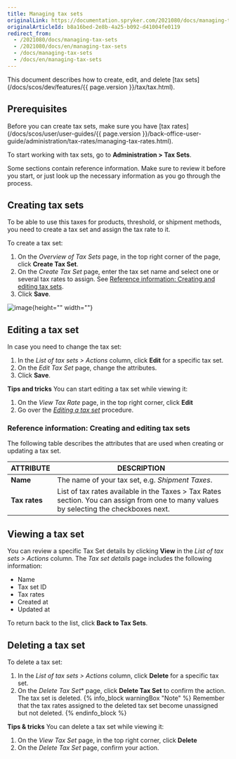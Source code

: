```yaml
---
title: Managing tax sets
originalLink: https://documentation.spryker.com/2021080/docs/managing-tax-sets
originalArticleId: b8a16bed-2e8b-4a25-b092-d41004fe0119
redirect_from:
  - /2021080/docs/managing-tax-sets
  - /2021080/docs/en/managing-tax-sets
  - /docs/managing-tax-sets
  - /docs/en/managing-tax-sets
---
```


This document describes how to create, edit, and delete [tax sets](/docs/scos/dev/features/{{ page.version }}/tax/tax.html).

## Prerequisites

Before you can create tax sets, make sure you have [tax rates](/docs/scos/user/user-guides/{{ page.version }}/back-office-user-guide/administration/tax-rates/managing-tax-rates.html).  

To start working with tax sets, go to **Administration > Tax Sets**.

Some sections contain reference information. Make sure to review it before you start, or just look up the necessary information as you go through the process.

## Creating tax sets

To be able to use this taxes for products, threshold, or shipment methods, you need to create a tax set and assign the tax rate to it.

To create a tax set:
1. On the *Overview of Tax Sets* page, in the top right corner of the page, click **Create Tax Set**. 
2. On the *Create Tax Set* page, enter the tax set name and select one or several tax rates to assign. See [Reference information: Creating and editing tax sets](#reference-information--creating-and-editing-tax-sets).
3. Click **Save**.

![image](https://spryker.s3.eu-central-1.amazonaws.com/docs/User+Guides/Back+Office+User+Guides/Taxes/Managing+Tax+Rates/create-tax-set.png){height="" width=""}


## Editing a tax set

In case you need to change the tax set: 
1. In the *List of tax sets > Actions* column, click **Edit** for a specific tax set.
2. On the *Edit Tax Set* page, change the attributes. 
3. Click **Save**.

**Tips and tricks**
You can start editing a tax set while viewing it:
1. On the *View Tax Rate* page, in the top right corner, click **Edit** 
2. Go over the [*Editing a tax set*](#editing-a-tax-set) procedure.

### Reference information: Creating and editing tax sets

The following table describes the attributes that are used when creating or updating a tax set.

| ATTRIBUTE |DESCRIPTION  |
| --- | --- |
| **Name** | The name of your tax set, e.g. _Shipment Taxes_. |
| **Tax rates** |List of tax rates available in the Taxes > Tax Rates section. You can assign from one to many values by selecting the checkboxes next. |

## Viewing a tax set

You can review a specific Tax Set details by clicking **View** in the *List of tax sets > Actions* column.
The *Tax set details* page includes the following information:
* Name
* Tax set ID
* Tax rates
* Created at
* Updated at

To return back to the list, click **Back to Tax Sets**.

## Deleting a tax set

To delete a tax set:

1. In the *List of tax sets > Actions* column, click **Delete** for a specific tax set.
2. On the *Delete Tax Set** page, click **Delete Tax Set** to confirm the action.
The tax set is deleted. 
{% info_block warningBox "Note" %}
Remember that the tax rates assigned to the deleted tax set become unassigned but not deleted. 
{% endinfo_block %}

**Tips & tricks**
You can delete a tax set while viewing it:
1. On the *View Tax Set* page, in the top right corner, click **Delete** 
2. On the *Delete Tax Set* page, confirm your action.

